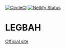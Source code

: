 [![CircleCI](https://circleci.com/gh/Malven/legbah-v2/tree/master.svg?style=svg&circle-token=147d5a7ffd76017bc46a3d9af2f64d77e053bf24)](https://circleci.com/gh/Malven/legbah-v2/tree/master)
[![Netlify Status](https://api.netlify.com/api/v1/badges/b1fe8187-73d1-41e7-b5aa-252f8983cb54/deploy-status)](https://app.netlify.com/sites/legbah/deploys)
# LEGBAH
[Official site](https://www.legbah.com)


